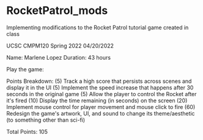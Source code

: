 # RocketPatrol_mods
Implementing modifications to the Rocket Patrol tutorial game created in class

UCSC CMPM120 Spring 2022
04/20/2022

Name: Marlene Lopez
Duration: 43 hours

Play the game:

Points Breakdown:
(5)  Track a high score that persists across scenes and display it in the UI
(5) Implement the speed increase that happens after 30 seconds in the original game
(5)  Allow the player to control the Rocket after it's fired
(10) Display the time remaining (in seconds) on the screen
(20) Implement mouse control for player movement and mouse click to fire
(60) Redesign the game's artwork, UI, and sound to change its theme/aesthetic (to something other than sci-fi)

Total Points: 105